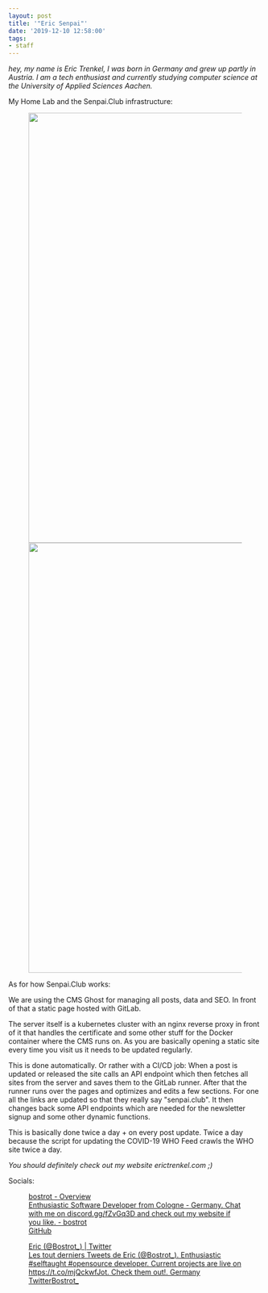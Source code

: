 ```yaml
---
layout: post
title: '"Eric Senpai"'
date: '2019-12-10 12:58:00'
tags:
- staff
---
```


_hey, my name is Eric Trenkel, I was born in Germany and grew up partly in Austria. I am a tech enthusiast and currently studying computer science at the University of Applied Sciences Aachen._

My Home Lab and the Senpai.Club infrastructure:

<figure class="kg-card kg-gallery-card kg-width-wide"><div class="kg-gallery-container"><div class="kg-gallery-row">
<div class="kg-gallery-image"><img src="/assets/imgs/2021/03/server_front.jpg" width="640" height="853" loading="lazy" alt srcset="/assets/imgs/size/w600/2021/03/server_front.jpg 600w,/assets/imgs/2021/03/server_front.jpg 640w"></div>
<div class="kg-gallery-image"><img src="/assets/imgs/2021/03/server_back.jpg" width="640" height="853" loading="lazy" alt srcset="/assets/imgs/size/w600/2021/03/server_back.jpg 600w,/assets/imgs/2021/03/server_back.jpg 640w"></div>
</div></div></figure>

As for how Senpai.Club works:

We are using the CMS Ghost for managing all posts, data and SEO. In front of that a static page hosted with GitLab.

The server itself is a kubernetes cluster with an nginx reverse proxy in front of it that handles the certificate and some other stuff for the Docker container where the CMS runs on. As you are basically opening a static site every time you visit us it needs to be updated regularly.

This is done automatically. Or rather with a CI/CD job: When a post is updated or released the site calls an API endpoint which then fetches all sites from the server and saves them to the GitLab runner. After that the runner runs over the pages and optimizes and edits a few sections. For one all the links are updated so that they really say "senpai.club". It then changes back some API endpoints which are needed for the newsletter signup and some other dynamic functions.

This is basically done twice a day + on every post update. Twice a day because the script for updating the COVID-19 WHO Feed crawls the WHO site twice a day.

_You should definitely check out my website erictrenkel.com ;)_

Socials:

<figure class="kg-card kg-bookmark-card"><a class="kg-bookmark-container" href="https://github.com/bostrot"><div class="kg-bookmark-content">
<div class="kg-bookmark-title">bostrot - Overview</div>
<div class="kg-bookmark-description">Enthusiastic Software Developer from Cologne - Germany. Chat with me on discord.gg/fZvGq3D and check out my website if you like. - bostrot</div>
<div class="kg-bookmark-metadata">
<img class="kg-bookmark-icon" src="https://github.githubassets.com/favicon.ico" alt=""><span class="kg-bookmark-author">GitHub</span>
</div>
</div>
<div class="kg-bookmark-thumbnail"><img src="https://avatars2.githubusercontent.com/u/7342321?s=400&amp;u=fcad818d9339278375771bc1f03c12a71bef6e39&amp;v=4" alt=""></div></a></figure><figure class="kg-card kg-bookmark-card"><a class="kg-bookmark-container" href="https://twitter.com/bostrot_"><div class="kg-bookmark-content">
<div class="kg-bookmark-title">Eric (@Bostrot_) | Twitter</div>
<div class="kg-bookmark-description">Les tout derniers Tweets de Eric (@Bostrot_). Enthusiastic #selftaught #opensource developer. Current projects are live on https://t.co/mjQckwfJot. Check them out!. Germany</div>
<div class="kg-bookmark-metadata">
<img class="kg-bookmark-icon" src="https://abs.twimg.com/icons/apple-touch-icon-192x192.png" alt=""><span class="kg-bookmark-author">Twitter</span><span class="kg-bookmark-publisher">Bostrot_</span>
</div>
</div>
<div class="kg-bookmark-thumbnail"><img src="https://pbs.twimg.com/profile_banners/3309445521/1496860909/1500x500" alt=""></div></a></figure>